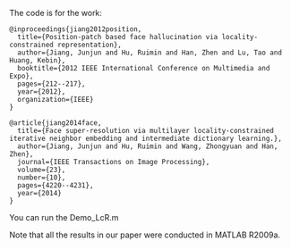 The code is for the work:

```
@inproceedings{jiang2012position,
  title={Position-patch based face hallucination via locality-constrained representation},
  author={Jiang, Junjun and Hu, Ruimin and Han, Zhen and Lu, Tao and Huang, Kebin},
  booktitle={2012 IEEE International Conference on Multimedia and Expo},
  pages={212--217},
  year={2012},
  organization={IEEE}
}

@article{jiang2014face,
  title={Face super-resolution via multilayer locality-constrained iterative neighbor embedding and intermediate dictionary learning.},
  author={Jiang, Junjun and Hu, Ruimin and Wang, Zhongyuan and Han, Zhen},
  journal={IEEE Transactions on Image Processing},
  volume={23},
  number={10},
  pages={4220--4231},
  year={2014}
}
```

You can run the Demo_LcR.m

Note that all the results in our paper were conducted in MATLAB R2009a.

